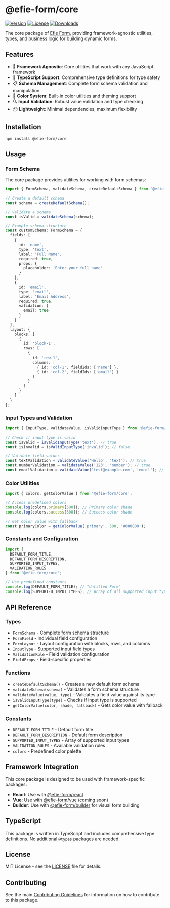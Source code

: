 # @efie-form/core

[![Version](https://img.shields.io/npm/v/@efie-form/core.svg?style=flat-square)](https://npmjs.com/package/@efie-form/core)
[![License](https://img.shields.io/npm/l/@efie-form/core.svg?style=flat-square)](https://npmjs.com/package/@efie-form/core)
[![Downloads](https://img.shields.io/npm/dm/@efie-form/core.svg?style=flat-square)](https://npmjs.com/package/@efie-form/core)

The core package of [Efie Form](https://github.com/pwkang/efie), providing framework-agnostic utilities, types, and business logic for building dynamic forms.

## Features

- 🔧 **Framework Agnostic**: Core utilities that work with any JavaScript framework
- 🎯 **TypeScript Support**: Comprehensive type definitions for type safety
- 📋 **Schema Management**: Complete form schema validation and manipulation
- 🎨 **Color System**: Built-in color utilities and theming support
- 🔍 **Input Validation**: Robust value validation and type checking
- 📦 **Lightweight**: Minimal dependencies, maximum flexibility

## Installation

```bash
npm install @efie-form/core
```

## Usage

### Form Schema

The core package provides utilities for working with form schemas:

```typescript
import { FormSchema, validateSchema, createDefaultSchema } from '@efie-form/core';

// Create a default schema
const schema = createDefaultSchema();

// Validate a schema
const isValid = validateSchema(schema);

// Example schema structure
const customSchema: FormSchema = {
  fields: [
    {
      id: 'name',
      type: 'text',
      label: 'Full Name',
      required: true,
      props: {
        placeholder: 'Enter your full name'
      }
    },
    {
      id: 'email',
      type: 'email',
      label: 'Email Address',
      required: true,
      validation: {
        email: true
      }
    }
  ],
  layout: {
    blocks: [
      {
        id: 'block-1',
        rows: [
          {
            id: 'row-1',
            columns: [
              { id: 'col-1', fieldIds: ['name'] },
              { id: 'col-2', fieldIds: ['email'] }
            ]
          }
        ]
      }
    ]
  }
};
```

### Input Types and Validation

```typescript
import { InputType, validateValue, isValidInputType } from '@efie-form/core';

// Check if input type is valid
const isValid = isValidInputType('text'); // true
const isInvalid = isValidInputType('invalid'); // false

// Validate field values
const textValidation = validateValue('Hello', 'text'); // true
const numberValidation = validateValue('123', 'number'); // true
const emailValidation = validateValue('test@example.com', 'email'); // true
```

### Color Utilities

```typescript
import { colors, getColorValue } from '@efie-form/core';

// Access predefined colors
console.log(colors.primary[500]); // Primary color shade
console.log(colors.success[300]); // Success color shade

// Get color value with fallback
const primaryColor = getColorValue('primary', 500, '#000000');
```

### Constants and Configuration

```typescript
import { 
  DEFAULT_FORM_TITLE,
  DEFAULT_FORM_DESCRIPTION,
  SUPPORTED_INPUT_TYPES,
  VALIDATION_RULES
} from '@efie-form/core';

// Use predefined constants
console.log(DEFAULT_FORM_TITLE); // "Untitled Form"
console.log(SUPPORTED_INPUT_TYPES); // Array of all supported input types
```

## API Reference

### Types

- `FormSchema` - Complete form schema structure
- `FormField` - Individual field configuration
- `FormLayout` - Layout configuration with blocks, rows, and columns
- `InputType` - Supported input field types
- `ValidationRule` - Field validation configuration
- `FieldProps` - Field-specific properties

### Functions

- `createDefaultSchema()` - Creates a new default form schema
- `validateSchema(schema)` - Validates a form schema structure
- `validateValue(value, type)` - Validates a field value against its type
- `isValidInputType(type)` - Checks if input type is supported
- `getColorValue(color, shade, fallback)` - Gets color value with fallback

### Constants

- `DEFAULT_FORM_TITLE` - Default form title
- `DEFAULT_FORM_DESCRIPTION` - Default form description
- `SUPPORTED_INPUT_TYPES` - Array of supported input types
- `VALIDATION_RULES` - Available validation rules
- `colors` - Predefined color palette

## Framework Integration

This core package is designed to be used with framework-specific packages:

- **React**: Use with [@efie-form/react](../react)
- **Vue**: Use with [@efie-form/vue](../vue) (coming soon)
- **Builder**: Use with [@efie-form/builder](../builder) for visual form building

## TypeScript

This package is written in TypeScript and includes comprehensive type definitions. No additional `@types` packages are needed.

## License

MIT License - see the [LICENSE](LICENSE) file for details.

## Contributing

See the main [Contributing Guidelines](../../CONTRIBUTING.md) for information on how to contribute to this package.
